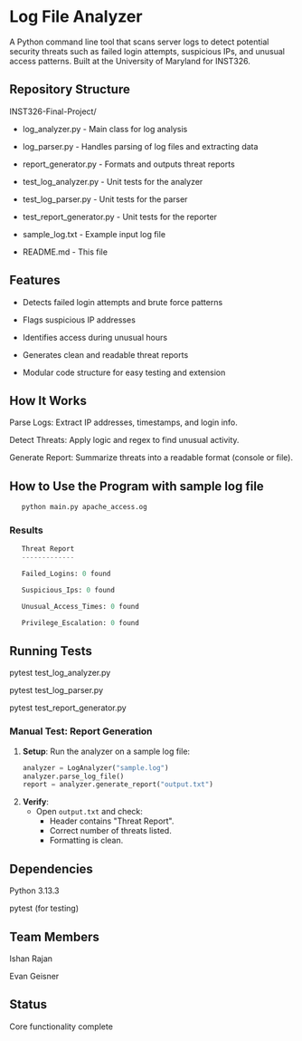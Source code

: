 # Log File Analyzer

A Python command line tool that scans server logs to detect potential security threats such as failed login attempts, suspicious IPs, and unusual access patterns. Built at the University of Maryland for INST326.

## Repository Structure

INST326-Final-Project/

* log_analyzer.py - Main class for log analysis

* log_parser.py - Handles parsing of log files and extracting data

* report_generator.py - Formats and outputs threat reports

* test_log_analyzer.py - Unit tests for the analyzer

* test_log_parser.py - Unit tests for the parser

* test_report_generator.py - Unit tests for the reporter

* sample_log.txt - Example input log file

* README.md - This file

## Features

* Detects failed login attempts and brute force patterns

* Flags suspicious IP addresses

* Identifies access during unusual hours

* Generates clean and readable threat reports

* Modular code structure for easy testing and extension

## How It Works

Parse Logs: Extract IP addresses, timestamps, and login info.

Detect Threats: Apply logic and regex to find unusual activity.

Generate Report: Summarize threats into a readable format (console or file).

## How to Use the Program with sample log file
```python
   python main.py apache_access.og
   ```
### Results
```python
   Threat Report
   -------------

   Failed_Logins: 0 found

   Suspicious_Ips: 0 found

   Unusual_Access_Times: 0 found

   Privilege_Escalation: 0 found
   ```

## Running Tests

pytest test_log_analyzer.py

pytest test_log_parser.py

pytest test_report_generator.py

### Manual Test: Report Generation
1. **Setup**: Run the analyzer on a sample log file:
   ```python
   analyzer = LogAnalyzer("sample.log")
   analyzer.parse_log_file()
   report = analyzer.generate_report("output.txt")
   ```
2. **Verify**:  
   - Open `output.txt` and check:  
     - Header contains "Threat Report".  
     - Correct number of threats listed.  
     - Formatting is clean.  

## Dependencies

Python 3.13.3

pytest (for testing)

## Team Members

Ishan Rajan

Evan Geisner

## Status

Core functionality complete
